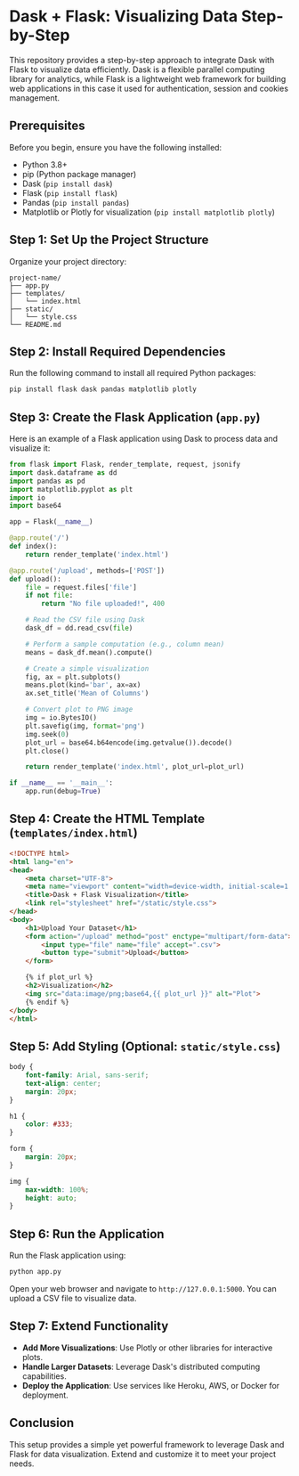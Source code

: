# Dask + Flask: Visualizing Data Step-by-Step

This repository provides a step-by-step approach to integrate Dask with Flask to visualize data efficiently. Dask is a flexible parallel computing library for analytics, while Flask is a lightweight web framework for building web applications in this case it used for authentication, session and cookies management.

## Prerequisites

Before you begin, ensure you have the following installed:

- Python 3.8+
- pip (Python package manager)
- Dask (`pip install dask`)
- Flask (`pip install flask`)
- Pandas (`pip install pandas`)
- Matplotlib or Plotly for visualization (`pip install matplotlib plotly`)

## Step 1: Set Up the Project Structure

Organize your project directory:

```
project-name/
├── app.py
├── templates/
│   └── index.html
├── static/
│   └── style.css
└── README.md
```

## Step 2: Install Required Dependencies

Run the following command to install all required Python packages:

```bash
pip install flask dask pandas matplotlib plotly
```

## Step 3: Create the Flask Application (`app.py`)

Here is an example of a Flask application using Dask to process data and visualize it:

```python
from flask import Flask, render_template, request, jsonify
import dask.dataframe as dd
import pandas as pd
import matplotlib.pyplot as plt
import io
import base64

app = Flask(__name__)

@app.route('/')
def index():
    return render_template('index.html')

@app.route('/upload', methods=['POST'])
def upload():
    file = request.files['file']
    if not file:
        return "No file uploaded!", 400

    # Read the CSV file using Dask
    dask_df = dd.read_csv(file)

    # Perform a sample computation (e.g., column mean)
    means = dask_df.mean().compute()

    # Create a simple visualization
    fig, ax = plt.subplots()
    means.plot(kind='bar', ax=ax)
    ax.set_title('Mean of Columns')

    # Convert plot to PNG image
    img = io.BytesIO()
    plt.savefig(img, format='png')
    img.seek(0)
    plot_url = base64.b64encode(img.getvalue()).decode()
    plt.close()

    return render_template('index.html', plot_url=plot_url)

if __name__ == '__main__':
    app.run(debug=True)
```

## Step 4: Create the HTML Template (`templates/index.html`)

```html
<!DOCTYPE html>
<html lang="en">
<head>
    <meta charset="UTF-8">
    <meta name="viewport" content="width=device-width, initial-scale=1.0">
    <title>Dask + Flask Visualization</title>
    <link rel="stylesheet" href="/static/style.css">
</head>
<body>
    <h1>Upload Your Dataset</h1>
    <form action="/upload" method="post" enctype="multipart/form-data">
        <input type="file" name="file" accept=".csv">
        <button type="submit">Upload</button>
    </form>

    {% if plot_url %}
    <h2>Visualization</h2>
    <img src="data:image/png;base64,{{ plot_url }}" alt="Plot">
    {% endif %}
</body>
</html>
```

## Step 5: Add Styling (Optional: `static/style.css`)

```css
body {
    font-family: Arial, sans-serif;
    text-align: center;
    margin: 20px;
}

h1 {
    color: #333;
}

form {
    margin: 20px;
}

img {
    max-width: 100%;
    height: auto;
}
```

## Step 6: Run the Application

Run the Flask application using:

```bash
python app.py
```

Open your web browser and navigate to `http://127.0.0.1:5000`. You can upload a CSV file to visualize data.

## Step 7: Extend Functionality

- **Add More Visualizations**: Use Plotly or other libraries for interactive plots.
- **Handle Larger Datasets**: Leverage Dask's distributed computing capabilities.
- **Deploy the Application**: Use services like Heroku, AWS, or Docker for deployment.

## Conclusion

This setup provides a simple yet powerful framework to leverage Dask and Flask for data visualization. Extend and customize it to meet your project needs.
